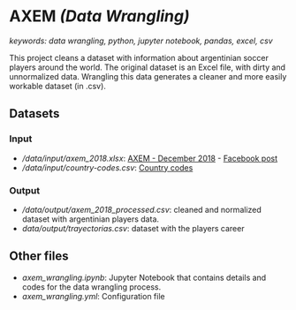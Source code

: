# AXEM *(Data Wrangling)*

*keywords: data wrangling, python, jupyter notebook, pandas, excel, csv*

This project cleans a dataset with information about argentinian soccer players around the world. The original dataset is an Excel file, with dirty and unnormalized data. Wrangling this data generates a cleaner and more easily workable dataset (in .csv).

## Datasets
### Input
*  */data/input/axem_2018.xlsx*: [AXEM - December 2018](https://wetransfer.com/downloads/d75712ef256560fe86403e97cce269d020181219165022/3f3ec4?fbclid=IwAR1JiFmmlJPkEOvVZOH3VviGhy16ZsiPN_hJvMjtsfezT_ogMzlWkuRu-NU) - [Facebook post](https://www.facebook.com/notes/futbolistas-argentinos-axem/archivo-axem-diciembre-2018/2307096119567319/)
*  */data/input/country-codes.csv*: [Country codes](https://github.com/datasets/country-codes)

### Output
*  */data/output/axem\_2018\_processed.csv*: cleaned and normalized dataset with argentinian players data.
*  *data/output/trayectorias.csv*: dataset with the players career

## Other files
*  *axem_wrangling.ipynb*: Jupyter Notebook that contains details and codes for the data wrangling process.
*  *axem_wrangling.yml*: Configuration file